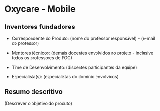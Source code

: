 # Oxycare - Mobile

## Inventores fundadores

* Correspondente do Produto:  (nome do professor responsável) - (e-mail do professor)

* Mentores técnicos: (demais docentes envolvidos no projeto - inclusive todos os professores de POC)

* Time de Desenvolvimento:  (discentes participantes da equipe)

* Especialista(s):  (especialistas do domínio envolvidos)

## Resumo descritivo

(Descrever o objetivo do produto)
